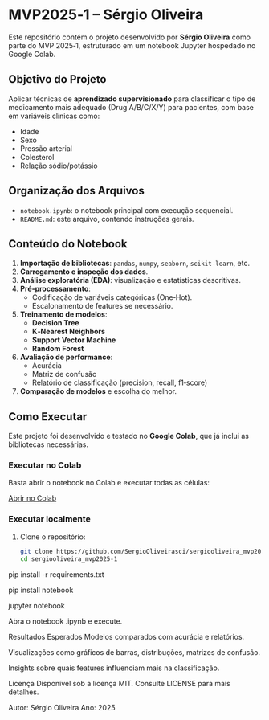 # MVP2025‑1 – Sérgio Oliveira

Este repositório contém o projeto desenvolvido por **Sérgio Oliveira** como parte do MVP 2025‑1, estruturado em um notebook Jupyter hospedado no Google Colab.

## Objetivo do Projeto

Aplicar técnicas de **aprendizado supervisionado** para classificar o tipo de medicamento mais adequado (Drug A/B/C/X/Y) para pacientes, com base em variáveis clínicas como:

- Idade
- Sexo
- Pressão arterial
- Colesterol
- Relação sódio/potássio

## Organização dos Arquivos

- `notebook.ipynb`: o notebook principal com execução sequencial.
- `README.md`: este arquivo, contendo instruções gerais.

##  Conteúdo do Notebook

1. **Importação de bibliotecas**: `pandas`, `numpy`, `seaborn`, `scikit-learn`, etc.
2. **Carregamento e inspeção dos dados**.
3. **Análise exploratória (EDA)**: visualização e estatísticas descritivas.
4. **Pré‑processamento**:
   - Codificação de variáveis categóricas (One‑Hot).
   - Escalonamento de features se necessário.
5. **Treinamento de modelos**:
   - **Decision Tree**
   - **K‑Nearest Neighbors**
   - **Support Vector Machine**
   - **Random Forest**
6. **Avaliação de performance**:
   - Acurácia
   - Matriz de confusão
   - Relatório de classificação (precision, recall, f1‑score)
7. **Comparação de modelos** e escolha do melhor.

## Como Executar

Este projeto foi desenvolvido e testado no **Google Colab**, que já inclui as bibliotecas necessárias.

###  Executar no Colab

Basta abrir o notebook no Colab e executar todas as células:

[ Abrir no Colab](https://colab.research.google.com/drive/1daCT-Fuf-lAXuSyMOPNdSNu4y-eXJkce)

###  Executar localmente

1. Clone o repositório:
   ```bash
   git clone https://github.com/SergioOliveirasci/sergiooliveira_mvp2025-1.git
   cd sergiooliveira_mvp2025-1

pip install -r requirements.txt

pip install notebook

jupyter notebook

Abra o notebook .ipynb e execute.

Resultados Esperados
Modelos comparados com acurácia e relatórios.

Visualizações como gráficos de barras, distribuções, matrizes de confusão.

Insights sobre quais features influenciam mais na classificação.


Licença
Disponível sob a licença MIT. Consulte LICENSE para mais detalhes.

Autor: Sérgio Oliveira
Ano: 2025

